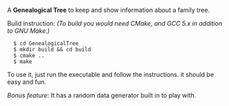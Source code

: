 A **Genealogical Tree** to keep and show information about a family tree.

Build instruction: *(To build you would need CMake, and GCC 5.x in addition to GNU Make.)*
```
  $ cd GenealogicalTree
  $ mkdir build && cd build
  $ cmake ..
  $ make
```

To use it, just run the executable and follow the instructions. it should be easy and fun.

*Bonus feature*: It has a random data generator built in to play with.
